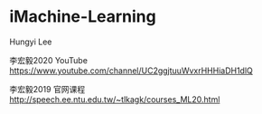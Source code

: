 # iMachine-Learning

Hungyi Lee

李宏毅2020  YouTube
https://www.youtube.com/channel/UC2ggjtuuWvxrHHHiaDH1dlQ

李宏毅2019 官网课程
http://speech.ee.ntu.edu.tw/~tlkagk/courses_ML20.html
